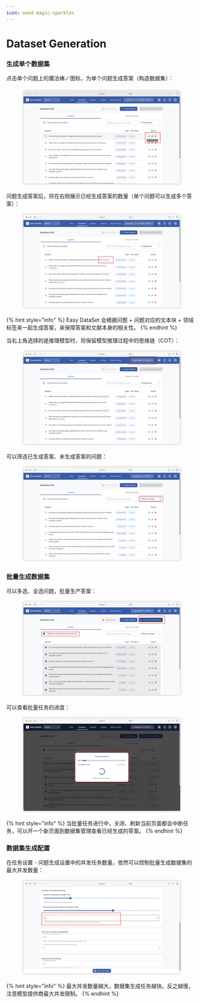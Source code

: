 ```yaml
---
icon: wand-magic-sparkles
---
```


# Dataset Generation

### 生成单个数据集

点击单个问题上的魔法棒🪄图标，为单个问题生成答案（构造数据集）：

<figure><img src="../.gitbook/assets/image (72).png" alt=""><figcaption></figcaption></figure>

问题生成答案后，将在右侧展示已经生成答案的数量（单个问题可以生成多个答案）：

<figure><img src="../.gitbook/assets/image (73).png" alt=""><figcaption></figcaption></figure>

{% hint style="info" %}
Easy DataSet 会根据问题 + 问题对应的文本块 + 领域标签来一起生成答案，来保障答案和文献本身的相关性。
{% endhint %}

当右上角选择的是推理模型时，将保留模型推理过程中的思维链（COT）：

<figure><img src="../.gitbook/assets/image (74).png" alt=""><figcaption></figcaption></figure>

可以筛选已生成答案、未生成答案的问题：

<figure><img src="../.gitbook/assets/image (75).png" alt=""><figcaption></figcaption></figure>

### 批量生成数据集

可以多选、全选问题，批量生产答案：

<figure><img src="../.gitbook/assets/image (76).png" alt=""><figcaption></figcaption></figure>

可以查看批量任务的进度：

<figure><img src="../.gitbook/assets/image (77).png" alt=""><figcaption></figcaption></figure>

{% hint style="info" %}
当批量任务进行中，关闭、刷新当前页面都会中断任务，可以开一个新页面到数据集管理查看已经生成的答案。
{% endhint %}

### 数据集生成配置

在任务设置 - 问题生成设置中的并发任务数量，依然可以控制批量生成数据集的最大并发数量：

<figure><img src="../.gitbook/assets/image (78).png" alt=""><figcaption></figcaption></figure>

{% hint style="info" %}
最大并发数量越大，数据集生成任务越快，反之越慢，注意模型提供商最大并发限制。
{% endhint %}





